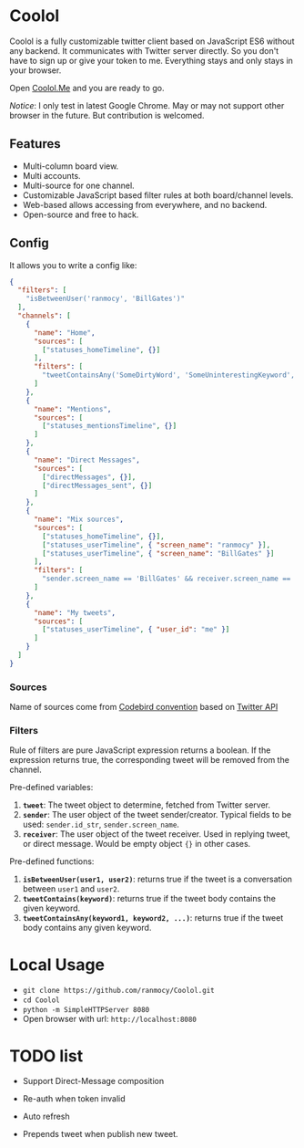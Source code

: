 # Coolol

Coolol is a fully customizable twitter client based on JavaScript ES6 without any backend. It communicates with Twitter server directly. So you don't have to sign up or give your token to me. Everything stays and only stays in your browser.

Open [Coolol.Me](http://coolol.me) and you are ready to go.

*Notice*: I only test in latest Google Chrome. May or may not support other browser in the future. But contribution is welcomed.


## Features

* Multi-column board view.
* Multi accounts.
* Multi-source for one channel.
* Customizable JavaScript based filter rules at both board/channel levels.
* Web-based allows accessing from everywhere, and no backend.
* Open-source and free to hack.

## Config

It allows you to write a config like:

```json
{
  "filters": [
    "isBetweenUser('ranmocy', 'BillGates')"
  ],
  "channels": [
    {
      "name": "Home",
      "sources": [
        ["statuses_homeTimeline", {}]
      ],
      "filters": [
        "tweetContainsAny('SomeDirtyWord', 'SomeUninterestingKeyword', 'OrSomeBoringEventName')"
      ]
    },
    {
      "name": "Mentions",
      "sources": [
        ["statuses_mentionsTimeline", {}]
      ]
    },
    {
      "name": "Direct Messages",
      "sources": [
        ["directMessages", {}],
        ["directMessages_sent", {}]
      ]
    },
    {
      "name": "Mix sources",
      "sources": [
        ["statuses_homeTimeline", {}],
        ["statuses_userTimeline", { "screen_name": "ranmocy" }],
        ["statuses_userTimeline", { "screen_name": "BillGates" }]
      ],
      "filters": [
        "sender.screen_name == 'BillGates' && receiver.screen_name == 'ranmocy'"
      ]
    },
    {
      "name": "My tweets",
      "sources": [
        ["statuses_userTimeline", { "user_id": "me" }]
      ]
    }
  ]
}
```

### Sources

Name of sources come from [Codebird convention][codebirdMapping] based on [Twitter API][twitterApi]

### Filters

Rule of filters are pure JavaScript expression returns a boolean.
If the expression returns true, the corresponding tweet will be removed from the channel.

Pre-defined variables:

1. **`tweet`**: The tweet object to determine, fetched from Twitter server.
2. **`sender`**: The user object of the tweet sender/creator. Typical fields to be used: `sender.id_str`, `sender.screen_name`.
3. **`receiver`**: The user object of the tweet receiver. Used in replying tweet, or direct message. Would be empty object `{}` in other cases.

Pre-defined functions:

1. **`isBetweenUser(user1, user2)`**: returns true if the tweet is a conversation between `user1` and `user2`.
2. **`tweetContains(keyword)`**: returns true if the tweet body contains the given keyword.
3. **`tweetContainsAny(keyword1, keyword2, ...)`**: returns true if the tweet body contains any given keyword.


# Local Usage

* `git clone https://github.com/ranmocy/Coolol.git`
* `cd Coolol`
* `python -m SimpleHTTPServer 8080`
* Open browser with url: `http://localhost:8080`


# TODO list

* Support Direct-Message composition
* Re-auth when token invalid
* Auto refresh
* Prepends tweet when publish new tweet.

   [codebirdMapping]: https://github.com/jublonet/codebird-js#mapping-api-methods-to-codebird-function-calls (Codebird API Mapping)
   [twitterApi]: https://dev.twitter.com/rest/public (Twitter REST API)
